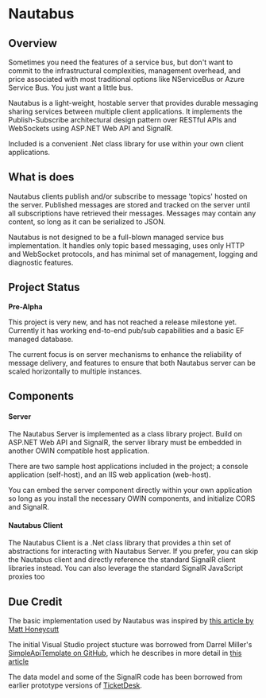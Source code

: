 # Nautabus

## Overview

Sometimes you need the features of a service bus, but don't want to commit to the 
infrastructural complexities, management overhead, and price associated with most
traditional options like NServiceBus or Azure Service Bus. You just want a little
bus. 

Nautabus is a light-weight, hostable server that provides durable messaging sharing 
services between multiple client applications. It implements the Publish-Subscribe 
architectural design pattern over RESTful APIs and WebSockets using ASP.NET Web API 
and SignalR. 

Included is a convenient .Net class library for use within your own client 
applications.

## What is does

Nautabus clients publish and/or subscribe to message 'topics' hosted on the server. 
Published messages are stored and tracked on the server until all subscriptions have 
retrieved their messages. Messages may contain any content, so long as it can be 
serialized to JSON.

Nautabus is not designed to be a full-blown managed service bus implementation. It 
handles only topic based messaging, uses only HTTP and WebSocket protocols, and 
has minimal set of management, logging and diagnostic features. 

## Project Status

**Pre-Alpha**

This project is very new, and has not reached a release milestone yet. Currently 
it has working end-to-end pub/sub capabilities and a basic EF managed database.

The current focus is on server mechanisms to enhance the reliability of message 
delivery, and features to ensure that both Nautabus server can be scaled 
horizontally to multiple instances.

## Components

#### Server

The Nautabus Server is implemented as a class library project. Build on ASP.NET 
Web API and SignalR, the server library must be embedded in another OWIN compatible 
host application. 

There are two sample host applications included in the project; a console application 
(self-host), and an IIS web application (web-host). 

You can embed the server component directly within your own application so long as 
you install the necessary OWIN components, and initialize CORS and SignalR. 

#### Nautabus Client

The Nautabus Client is a .Net class library that provides a thin set of abstractions 
for interacting with Nautabus Server. If you prefer, you can skip the Nautabus client 
and directly reference the standard SignalR client libraries instead. You can also 
leverage the standard SignalR JavaScript proxies too

## Due Credit

The basic implementation used by Nautabus was inspired by 
[this article by Matt Honeycutt](http://trycatchfail.com/blog/post/Simple-Server-Client-Pub-Sub-using-SignalR.aspx)

The initial Visual Studio project stucture was borrowed from Darrel Miller's 
[SimpleApiTemplate on GitHub](https://github.com/darrelmiller/SimpleApiTemplate/), which he 
describes in more detail in [this article](http://www.bizcoder.com/the-simplest-possible-asp-net-web-api-template)

The data model and some of the SignalR code has been borrowed from earlier prototype versions of 
[TicketDesk](https://github.com/NullDesk).
